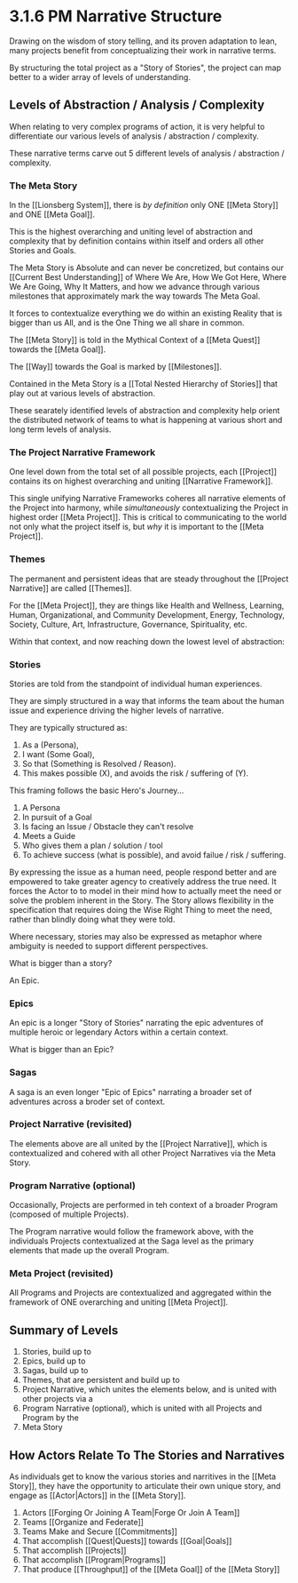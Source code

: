 # 3.1.6 PM Narrative Structure 

Drawing on the wisdom of story telling, and its proven adaptation to lean, many projects benefit from conceptualizing their work in narrative terms. 

By structuring the total project as a "Story of Stories", the project can map better to a wider array of levels of understanding. 

## Levels of Abstraction / Analysis / Complexity
When relating to very complex programs of action, it is very helpful to differentiate our various levels of analysis / abstraction / complexity. 

These narrative terms carve out 5 different levels of analysis / abstraction / complexity. 

### The Meta Story
In the [[Lionsberg System]], there is _by definition_ only ONE [[Meta Story]] and ONE [[Meta Goal]]. 

This is the highest overarching and uniting level of abstraction and complexity that by definition contains within itself and orders all other Stories and Goals. 

The Meta Story is Absolute and can never be concretized, but contains our [[Current Best Understanding]] of Where We Are, How We Got Here, Where We Are Going, Why It Matters, and how we advance through various milestones that approximately mark the way towards The Meta Goal.

It forces to contextualize everything we do within an existing Reality that is bigger than us All, and is the One Thing we all share in common. 

The [[Meta Story]] is told in the Mythical Context of a [[Meta Quest]] towards the [[Meta Goal]]. 

The [[Way]] towards the Goal is marked by [[Milestones]]. 

Contained in the Meta Story is a [[Total Nested Hierarchy of Stories]] that play out at various levels of abstraction. 

These searately identified levels of abstraction and complexity help orient the distributed network of teams to what is happening at various short and long term levels of analysis. 

### The Project Narrative Framework 
One level down from the total set of all possible projects, each [[Project]] contains its on highest overarching and uniting [[Narrative Framework]]. 

This single unifying Narrative Frameworks coheres all narrative elements of the Project into harmony, while _simultaneously_ contextualizing the Project in highest order [[Meta Project]]. This is critical to communicating to the world not only what the project itself is, but _why_ it is important to the [[Meta Project]]. 

### Themes 
The permanent and persistent ideas that are steady throughout the [[Project Narrative]] are called [[Themes]]. 

For the [[Meta Project]], they are things like Health and Wellness, Learning, Human, Organizational, and Community Development, Energy, Technology, Society, Culture, Art, Infrastructure, Governance, Spirituality, etc. 

Within that context, and now reaching down the lowest level of abstraction: 

### Stories 
Stories are told from the standpoint of individual human experiences. 

They are simply structured in a way that informs the team about the human issue and experience driving the higher levels of narrative. 

They are typically structured as: 

1. As a (Persona), 
2. I want (Some Goal), 
3. So that (Something is Resolved / Reason). 
4. This makes possible (X), and avoids the risk / suffering of (Y). 

This framing follows the basic Hero's Journey... 
1. A Persona
2. In pursuit of a Goal
3. Is facing an Issue / Obstacle they can't resolve
4. Meets a Guide
5. Who gives them a plan / solution / tool
6. To achieve success (what is possible), and avoid failue / risk / suffering. 

By expressing the issue as a human need, people respond better and are empowered to take greater agency to creatively address the true need. It forces the Actor to to model in their mind how to actually meet the need or solve the problem inherent in the Story. The Story allows flexibility in the specification that requires doing the Wise Right Thing to meet the need, rather than blindly doing what they were told. 

Where necessary, stories may also be expressed as metaphor where ambiguity is needed to support different perspectives.

What is bigger than a story? 

An Epic.

### Epics
An epic is a longer "Story of Stories" narrating the epic adventures of multiple heroic or legendary Actors within a certain context. 

What is bigger than an Epic? 

### Sagas 
A saga is an even longer "Epic of Epics" narrating a broader set of adventures across a broder set of context. 

### Project Narrative (revisited)
The elements above are all united by the [[Project Narrative]], which is contextualized and cohered with all other Project Narratives via the Meta Story. 

### Program Narrative (optional)
Occasionally, Projects are performed in teh context of a broader Program (composed of multiple Projects). 

The Program narrative would follow the framework above, with the individuals Projects contextualized at the Saga level as the primary elements that made up the overall Program. 

### Meta Project (revisited)
All Programs and Projects are contextualized and aggregated within the framework of ONE overarching and uniting [[Meta Project]]. 

## Summary of Levels
1. Stories, build up to 
2. Epics, build up to
3. Sagas, build up to 
4. Themes, that are persistent and build up to 
5. Project Narrative, which unites the elements below, and is united with other projects via a 
6. Program Narrative (optional), which is united with all Projects and Program by the 
7. Meta Story

## How Actors Relate To The Stories and Narratives
As individuals get to know the various stories and narritives in the [[Meta Story]], they have the opportunity to articulate their own unique story, and engage as [[Actor|Actors]] in the [[Meta Story]]. 

1. Actors [[Forging Or Joining A Team|Forge Or Join A Team]]  
2. Teams [[Organize and Federate]]  
3. Teams Make and Secure [[Commitments]]  
4. That accomplish [[Quest|Quests]] towards [[Goal|Goals]]  
5. That accomplish [[Projects]]   
6. That accomplish [[Program|Programs]]  
7. That produce [[Throughput]] of the [[Meta Goal]] of the [[Meta Story]] 